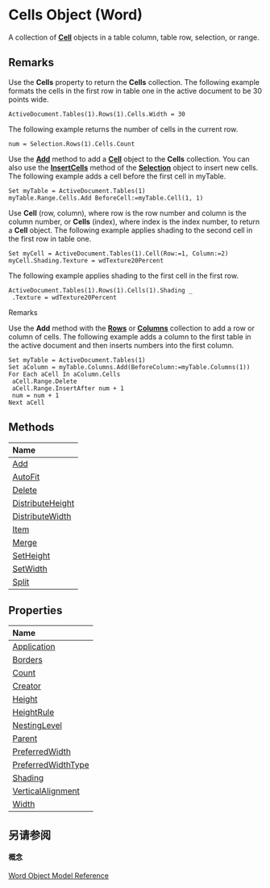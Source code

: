 
# Cells Object (Word)

A collection of  **[Cell](cbe6ae71-b2da-63a9-1446-0a2f81ab8b14.md)** objects in a table column, table row, selection, or range.


## Remarks

Use the  **Cells** property to return the **Cells** collection. The following example formats the cells in the first row in table one in the active document to be 30 points wide.


```
ActiveDocument.Tables(1).Rows(1).Cells.Width = 30
```

The following example returns the number of cells in the current row.




```
num = Selection.Rows(1).Cells.Count
```

Use the  **[Add](93e63c5b-a617-0a30-e303-aabe24ae7a0e.md)** method to add a **[Cell](cbe6ae71-b2da-63a9-1446-0a2f81ab8b14.md)** object to the **Cells** collection. You can also use the **[InsertCells](461085a3-ae98-8028-5ad2-d5e22038c6db.md)** method of the **[Selection](7b574a91-c33e-ecfd-6783-6b7528b2ed8f.md)** object to insert new cells. The following example adds a cell before the first cell in myTable.




```
Set myTable = ActiveDocument.Tables(1) 
myTable.Range.Cells.Add BeforeCell:=myTable.Cell(1, 1)
```

Use  **Cell** (row, column), where row is the row number and column is the column number, or **Cells** (index), where index is the index number, to return a **Cell** object. The following example applies shading to the second cell in the first row in table one.




```
Set myCell = ActiveDocument.Tables(1).Cell(Row:=1, Column:=2) 
myCell.Shading.Texture = wdTexture20Percent
```

The following example applies shading to the first cell in the first row.




```
ActiveDocument.Tables(1).Rows(1).Cells(1).Shading _ 
 .Texture = wdTexture20Percent
```

Remarks

Use the  **Add** method with the **[Rows](cd83d0ef-f743-1886-54de-497017c5f542.md)** or **[Columns](7c2d1353-cbc4-a162-83a1-6cac1300266f.md)** collection to add a row or column of cells. The following example adds a column to the first table in the active document and then inserts numbers into the first column.




```
Set myTable = ActiveDocument.Tables(1) 
Set aColumn = myTable.Columns.Add(BeforeColumn:=myTable.Columns(1)) 
For Each aCell In aColumn.Cells 
 aCell.Range.Delete 
 aCell.Range.InsertAfter num + 1 
 num = num + 1 
Next aCell
```


## Methods



|**Name**|
|:-----|
|[Add](93e63c5b-a617-0a30-e303-aabe24ae7a0e.md)|
|[AutoFit](bc8dcae8-2f71-a978-f5be-c32fb052f428.md)|
|[Delete](891c21b7-ef8d-9ba1-9408-6560dac146c7.md)|
|[DistributeHeight](0ae41e05-5ec1-4fcc-8ee1-c40c0a28714a.md)|
|[DistributeWidth](b617deaf-b84a-eed1-176d-9d38f2d10db8.md)|
|[Item](bb15b108-cb74-05ad-97c6-5a53a18e8cf4.md)|
|[Merge](064d405e-00a1-205a-184c-4f46ab463a63.md)|
|[SetHeight](116a309b-5687-5fee-e370-a990b310dfcb.md)|
|[SetWidth](0dbb76d5-f30a-30f6-48f7-c0993c750e6e.md)|
|[Split](ed0b2594-a328-20d9-b352-5a59b8ef9d3a.md)|

## Properties



|**Name**|
|:-----|
|[Application](be60412c-86a7-bfd5-25d6-e35d9c7cca96.md)|
|[Borders](df873357-9474-8f69-ae71-6df5859cbf93.md)|
|[Count](3c806b94-5266-e32f-7f99-b6c3c03eb129.md)|
|[Creator](5113f3bd-2ac3-4ba3-5ab4-321ae6917eb2.md)|
|[Height](54577b7c-2b68-1054-958a-49dd0fb76978.md)|
|[HeightRule](c9389ec4-5276-f64f-9a49-0871c95706eb.md)|
|[NestingLevel](24da16e0-3713-3c74-71e9-03e886802e9f.md)|
|[Parent](69fcb46b-febe-cb35-b828-7299b09a53cf.md)|
|[PreferredWidth](3f52069b-0fb2-0379-7f64-39d2ef9c02e1.md)|
|[PreferredWidthType](65fd3b1d-7048-699b-b549-e2d5265dfe01.md)|
|[Shading](ea9f4c8a-254d-6197-0f90-fa79465f940f.md)|
|[VerticalAlignment](c60fcbdb-b443-6b5a-8dd2-1c4c1e4a71d4.md)|
|[Width](e46b835d-3fbd-8149-9fbb-00c40ffc0ff5.md)|

## 另请参阅


#### 概念


[Word Object Model Reference](be452561-b436-bb9b-6f94-3faa9a74a6fd.md)